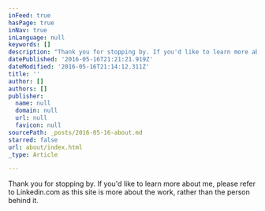 ```yaml
---
inFeed: true
hasPage: true
inNav: true
inLanguage: null
keywords: []
description: "Thank you for stopping by. If you'd like to learn more about me, please refer to Linkedin.com as this site is more about the work, rather than the person behind it."
datePublished: '2016-05-16T21:21:21.919Z'
dateModified: '2016-05-16T21:14:12.311Z'
title: ''
author: []
authors: []
publisher:
  name: null
  domain: null
  url: null
  favicon: null
sourcePath: _posts/2016-05-16-about.md
starred: false
url: about/index.html
_type: Article

---
```

Thank you for stopping by. If you'd like to learn more about me, please refer to Linkedin.com as this site is more about the work, rather than the person behind it.